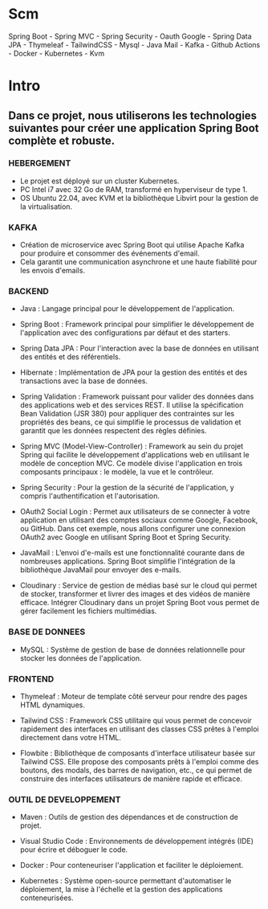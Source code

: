 # Scm
Spring Boot - Spring MVC - Spring Security - Oauth Google - Spring Data JPA - Thymeleaf - TailwindCSS - Mysql - Java Mail - Kafka - Github Actions - Docker - Kubernetes - Kvm

# Intro

## Dans ce projet, nous utiliserons les technologies suivantes pour créer une application Spring Boot complète et robuste.

### HEBERGEMENT

- Le projet est déployé sur un cluster Kubernetes.
- PC Intel i7 avec 32 Go de RAM, transformé en hyperviseur de type 1.
- OS Ubuntu 22.04, avec KVM et la bibliothèque Libvirt pour la gestion de la virtualisation.

### KAFKA

- Création de microservice avec Spring Boot qui utilise Apache Kafka pour produire et consommer des événements d'email.
- Cela garantit une communication asynchrone et une haute fiabilité pour les envois d'emails.

### BACKEND

- Java : Langage principal pour le développement de l'application.

- Spring Boot : Framework principal pour simplifier le développement de l'application avec des configurations par défaut et des starters.

- Spring Data JPA : Pour l'interaction avec la base de données en utilisant des entités et des référentiels.

- Hibernate : Implémentation de JPA pour la gestion des entités et des transactions avec la base de données.

- Spring Validation : Framework puissant pour valider des données dans des applications web et des services REST. Il utilise la spécification Bean Validation (JSR 380) pour appliquer des contraintes sur les propriétés des beans, ce qui simplifie le processus de validation et garantit que les données respectent des règles définies.

- Spring MVC (Model-View-Controller) : Framework au sein du projet Spring qui facilite le développement d'applications web en utilisant le modèle de conception MVC. Ce modèle divise l'application en trois composants principaux : le modèle, la vue et le contrôleur.

- Spring Security : Pour la gestion de la sécurité de l'application, y compris l'authentification et l'autorisation.

- OAuth2 Social Login : Permet aux utilisateurs de se connecter à votre application en utilisant des comptes sociaux comme Google, Facebook, ou GitHub. Dans cet exemple, nous allons configurer une connexion OAuth2 avec Google en utilisant Spring Boot et Spring Security.

- JavaMail : L’envoi d'e-mails est une fonctionnalité courante dans de nombreuses applications. Spring Boot simplifie l'intégration de la bibliothèque JavaMail pour envoyer des e-mails.

- Cloudinary : Service de gestion de médias basé sur le cloud qui permet de stocker, transformer et livrer des images et des vidéos de manière efficace.
Intégrer Cloudinary dans un projet Spring Boot vous permet de gérer facilement les fichiers multimédias.

### BASE DE DONNEES

- MySQL : Système de gestion de base de données relationnelle pour stocker les données de l'application.

### FRONTEND

- Thymeleaf : Moteur de template côté serveur pour rendre des pages HTML dynamiques.

- Tailwind CSS : Framework CSS utilitaire qui vous permet de concevoir rapidement des interfaces en utilisant des classes CSS prêtes à l'emploi directement dans votre HTML.

- Flowbite : Bibliothèque de composants d'interface utilisateur basée sur Tailwind CSS. Elle propose des composants prêts à l'emploi comme des boutons, des modals, des barres de navigation, etc., ce qui permet de construire des interfaces utilisateurs de manière rapide et efficace.

### OUTIL DE DEVELOPPEMENT

- Maven : Outils de gestion des dépendances et de construction de projet.

- Visual Studio Code : Environnements de développement intégrés (IDE) pour écrire et déboguer le code.

- Docker : Pour conteneuriser l'application et faciliter le déploiement.

- Kubernetes : Système open-source permettant d'automatiser le déploiement, la mise à l'échelle et la gestion des applications conteneurisées.
